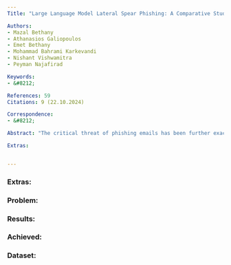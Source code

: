 ```yaml
---
Title: "Large Language Model Lateral Spear Phishing: A Comparative Study in Large-Scale Organizational Settings"

Authors:
- Mazal Bethany
- Athanasios Galiopoulos
- Emet Bethany
- Mohammad Bahrami Karkevandi
- Nishant Vishwamitra
- Peyman Najafirad

Keywords:
- &#8212;

References: 59
Citations: 9 (22.10.2024)

Correspondence:
- &#8212;

Abstract: "The critical threat of phishing emails has been further exacerbated by the potential of LLMs to generate highly targeted, personalized, and automated spear phishing attacks. Two critical problems concerning LLM-facilitated phishing require further investigation: 1) Existing studies on lateral phishing lack specific examination of LLM integration for large-scale attacks targeting the entire organization, and 2) Current anti-phishing infrastructure, despite its extensive development, lacks the capability to prevent LLM-generated attacks, potentially impacting both employees and IT security incident management. However, the execution of such inves- tigative studies necessitates a real-world environment, one that functions during regular business operations and mirrors the complexity of a large organizational infrastructure. This setting must also offer the flexibility required to facilitate a diverse array of experimental conditions, particularly the incorpo- ration of phishing emails crafted by LLMs. This study is a pioneering exploration into the use of Large Language Models (LLMs) for the creation of targeted lateral phishing emails, targeting a large tier 1 university’s operation and workforce of approximately 9,000 individuals over an 11-month period. It also evaluates the capability of email filtering infrastructure to detect such LLM-generated phishing attempts, providing insights into their effectiveness and identifying potential areas for improvement. Based on our findings, we propose machine learning-based detection techniques for such emails to detect LLM-generated phishing emails that were missed by the exist- ing infrastructure, with an F1-score of 98.96. Our findings also highlight the urgent need for integrating existing anti-phishing infrastructure with LLM-generated phishing email detection methods and point out the need for updated organizational policies towards mitigating LLM driven phishing threats."

Extras: 


---
```



### Extras: 
### Problem: 
### Results: 
### Achieved: 
### Dataset: